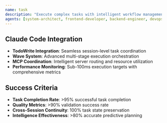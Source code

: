 ```yaml
---
name: task
description: "Execute complex tasks with intelligent workflow management, cross-session persistence, hierarchical task organization, and advanced wave system orchestration"
agents: [system-architect, frontend-developer, backend-engineer, devops-engineer]
---
```


## Claude Code Integration
- **TodoWrite Integration**: Seamless session-level task coordination
- **Wave System**: Advanced multi-stage execution orchestration
- **MCP Coordination**: Intelligent server routing and resource utilization
- **Performance Monitoring**: Sub-100ms execution targets with comprehensive metrics

## Success Criteria
- **Task Completion Rate**: >95% successful task completion
- **Quality Metrics**: >90% validation success rate
- **Cross-Session Continuity**: 100% task state preservation
- **Intelligence Effectiveness**: >80% accurate predictive planning
